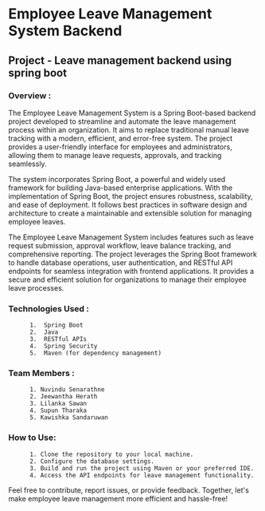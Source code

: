 # Employee Leave Management System Backend
## Project - Leave management backend using spring boot
### Overview :
<p> The Employee Leave Management System is a Spring Boot-based backend project developed to streamline and automate the leave management process within an organization. It aims to replace traditional manual leave tracking with a modern, efficient, and error-free system. The project provides a user-friendly interface for employees and administrators, allowing them to manage leave requests, approvals, and tracking seamlessly. </p>
<p> The system incorporates Spring Boot, a powerful and widely used framework for building Java-based enterprise applications. With the implementation of Spring Boot, the project ensures robustness, scalability, and ease of deployment. It follows best practices in software design and architecture to create a maintainable and extensible solution for managing employee leaves. </p>
<p> The Employee Leave Management System includes features such as leave request submission, approval workflow, leave balance tracking, and comprehensive reporting. The project leverages the Spring Boot framework to handle database operations, user authentication, and RESTful API endpoints for seamless integration with frontend applications. It provides a secure and efficient solution for organizations to manage their employee leave processes. </p>

### Technologies Used :
          1.  Spring Boot
          2.  Java
          3.  RESTful APIs
          4.  Spring Security
          5.  Maven (for dependency management)

### Team Members :
          1. Nuvindu Senarathne
          2. Jeewantha Herath
          3. Lilanka Sawan
          4. Supun Tharaka
          5. Kawishka Sandaruwan
          
### How to Use:
          1. Clone the repository to your local machine.
          2. Configure the database settings.
          3. Build and run the project using Maven or your preferred IDE.
          4. Access the API endpoints for leave management functionality.

Feel free to contribute, report issues, or provide feedback. Together, let's make employee leave management more efficient and hassle-free!
